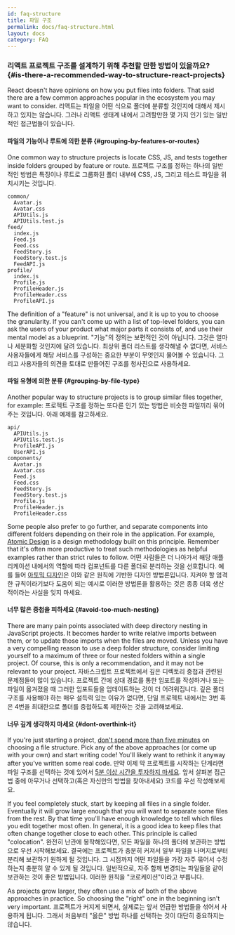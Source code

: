 ```yaml
---
id: faq-structure
title: 파일 구조
permalink: docs/faq-structure.html
layout: docs
category: FAQ
---
```


### 리액트 프로젝트 구조를 설계하기 위해 추천할 만한 방법이 있을까요? {#is-there-a-recommended-way-to-structure-react-projects}

React doesn't have opinions on how you put files into folders. That said there are a few common approaches popular in the ecosystem you may want to consider.
리액트는 파일을 어떤 식으로 폴더에 분류할 것인지에 대해서 제시하고 있지는 않습니다. 그러나 리액트 생태계 내에서 고려할만한 몇 가지 인기 있는 일반적인 접근법들이 있습니다.

#### 파일의 기능이나 루트에 의한 분류 {#grouping-by-features-or-routes}

One common way to structure projects is locate CSS, JS, and tests together inside folders grouped by feature or route.
프로젝트 구조를 정하는 하나의 일반적인 방법은 특징이나 루트로 그룹화된 폴더 내부에 CSS, JS, 그리고 테스트 파일을 위치시키는 것입니다.

```
common/
  Avatar.js
  Avatar.css
  APIUtils.js
  APIUtils.test.js
feed/
  index.js
  Feed.js
  Feed.css
  FeedStory.js
  FeedStory.test.js
  FeedAPI.js
profile/
  index.js
  Profile.js
  ProfileHeader.js
  ProfileHeader.css
  ProfileAPI.js
```

The definition of a "feature" is not universal, and it is up to you to choose the granularity. If you can't come up with a list of top-level folders, you can ask the users of your product what major parts it consists of, and use their mental model as a blueprint.
"기능"의 정의는 보편적인 것이 아닙니다. 그것은 얼마나 세분화할 것인지에 달려 있습니다. 최상위 폴더 리스트를 생각해낼 수 없다면, 서비스 사용자들에게 해당 서비스를 구성하는 중요한 부분이 무엇인지 물어볼 수 있습니다. 그리고 사용자들의 의견을 토대로 만들어진 구조를 청사진으로 사용하세요.

#### 파일 유형에 의한 분류 {#grouping-by-file-type}

Another popular way to structure projects is to group similar files together, for example:
프로젝트 구조를 정하는 또다른 인기 있는 방법은 비슷한 파일끼리 묶어주는 것입니다. 아래 예제를 참고하세요.

```
api/
  APIUtils.js
  APIUtils.test.js
  ProfileAPI.js
  UserAPI.js
components/
  Avatar.js
  Avatar.css
  Feed.js
  Feed.css
  FeedStory.js
  FeedStory.test.js
  Profile.js
  ProfileHeader.js
  ProfileHeader.css
```

Some people also prefer to go further, and separate components into different folders depending on their role in the application. For example, [Atomic Design](http://bradfrost.com/blog/post/atomic-web-design/) is a design methodology built on this principle. Remember that it's often more productive to treat such methodologies as helpful examples rather than strict rules to follow.
어떤 사람들은 더 나아가서 해당 애플리케이션 내에서의 역할에 따라 컴포넌트를 다른 폴더로 분리하는 것을 선호합니다. 예를 들어 [아토믹 디자인](http://bradfrost.com/blog/post/atomic-web-design/)은 이와 같은 원칙에 기반한 디자인 방법론입니다. 지켜야 할 엄격한 규칙이라기보다 도움이 되는 예시로 이러한 방법론을 활용하는 것은 종종 더욱 생산적이라는 사실을 잊지 마세요.

#### 너무 많은 중첩을 피하세요 {#avoid-too-much-nesting}

There are many pain points associated with deep directory nesting in JavaScript projects. It becomes harder to write relative imports between them, or to update those imports when the files are moved. Unless you have a very compelling reason to use a deep folder structure, consider limiting yourself to a maximum of three or four nested folders within a single project. Of course, this is only a recommendation, and it may not be relevant to your project.
자바스크립트 프로젝트에서 깊은 디렉토리 중첩과 관련된 문제점들이 많이 있습니다. 프로젝트 간에 상대 경로를 통한 임포트를 작성하거나 또는 파일이 옮겨졌을 때 그러한 임포트들을 업데이트하는 것이 더 어려워집니다. 깊은 폴더 구조를 사용해야 하는 매우 설득력 있는 이유가 없다면, 단일 프로젝트 내에서는 3번 혹은 4번을 최대한으로 폴더를 중첩하도록 제한하는 것을 고려해보세요.

#### 너무 깊게 생각하지 마세요 {#dont-overthink-it}

If you're just starting a project, [don't spend more than five minutes](https://en.wikipedia.org/wiki/Analysis_paralysis) on choosing a file structure. Pick any of the above approaches (or come up with your own) and start writing code! You'll likely want to rethink it anyway after you've written some real code.
만약 이제 막 프로젝트를 시작하는 단계라면 파일 구조를 선택하는 것에 있어서 [5분 이상 시간을 투자하지 마세요](https://en.wikipedia.org/wiki/Analysis_paralysis). 앞서 살펴본 접근법 중에 아무거나 선택하고(혹은 자신만의 방법을 찾아내세요) 코드를 우선 작성해보세요.


If you feel completely stuck, start by keeping all files in a single folder. Eventually it will grow large enough that you will want to separate some files from the rest. By that time you'll have enough knowledge to tell which files you edit together most often. In general, it is a good idea to keep files that often change together close to each other. This principle is called "colocation".
완전히 난관에 봉착해있다면, 모든 파일을 하나의 폴더에 보관하는 방법으로 우선 시작해보세요. 결국에는 프로젝트가 충분히 커져서 일부 파일을 나머지로부터 분리해 보관하기 원하게 될 것입니다. 그 시점까지 어떤 파일들을 가장 자주 묶어서 수정하는지 충분히 알 수 있게 될 것입니다. 일반적으로, 자주 함께 변경되는 파일들을 같이 보관하는 것이 좋은 방법입니다. 이러한 원칙을 "코로케이션"이라고 부릅니다.


As projects grow larger, they often use a mix of both of the above approaches in practice. So choosing the "right" one in the beginning isn't very important.
프로젝트가 커지게 되면서, 실제로는 앞서 언급한 방법들을 섞어서 사용하게 됩니다. 그래서 처음부터 "옳은" 방법 하나를 선택하는 것이 대단히 중요하지는 않습니다.
